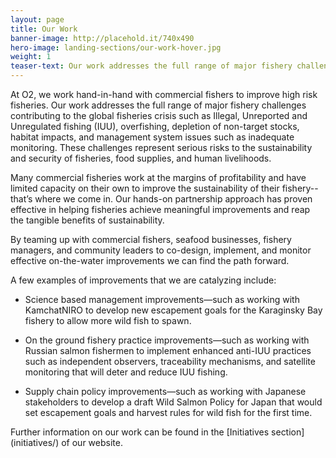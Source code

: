 ```yaml
---
layout: page 
title: Our Work
banner-image: http://placehold.it/740x490
hero-image: landing-sections/our-work-hover.jpg 
weight: 1
teaser-text: Our work addresses the full range of major fishery challenges contributing to the global fisheries crisis such as Illegal, Unreported and Unregulated fishing (IUU), overfishing, depletion of non-target stocks, habitat impacts, and management system issues such as inadequate monitoring.
---
```

At O2, we work hand-in-hand with commercial fishers to improve high risk fisheries. Our work addresses the full range of major fishery challenges contributing to the global fisheries crisis such as Illegal, Unreported and Unregulated fishing (IUU), overfishing, depletion of non-target stocks, habitat impacts, and management system issues such as inadequate monitoring. These challenges represent serious risks to the sustainability and security of fisheries, food supplies, and human livelihoods.  

Many commercial fisheries work at the margins of profitability and have limited capacity on their own to improve the sustainability of their fishery-- that’s where we come in. Our hands-on partnership approach has proven effective in helping fisheries achieve meaningful improvements and reap the tangible benefits of sustainability.

By teaming up with commercial fishers, seafood businesses, fishery managers, and community leaders to co-design, implement, and monitor effective on-the-water improvements we can find the path forward.

A few examples of improvements that we are catalyzing include:

* Science based management improvements—such as working with KamchatNIRO to develop new escapement goals for the Karaginsky Bay fishery to allow more wild fish to spawn.

* On the ground fishery practice improvements—such as working with Russian salmon fishermen to implement enhanced anti-IUU practices such as independent observers, traceability mechanisms, and satellite monitoring that will deter and reduce IUU fishing.

* Supply chain policy improvements—such as working with Japanese stakeholders to develop a draft Wild Salmon Policy for Japan that would set escapement goals and harvest rules for wild fish for the first time.

Further information on our work can be found in the [Initiatives section] (initiatives/) of our website.
